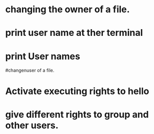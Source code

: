 # changing the owner of a file.
# print user name at ther terminal
# print User names
#changenuser of a file.
# Activate executing rights to hello
# give different rights to group and other users.

